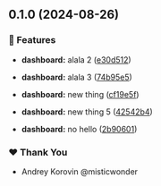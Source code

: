 ## 0.1.0 (2024-08-26)


### 🚀 Features

- **dashboard:** alala 2 ([e30d512](https://github.com/telemometer/customer-office/commit/e30d512))

- **dashboard:** alala 3 ([74b95e5](https://github.com/telemometer/customer-office/commit/74b95e5))

- **dashboard:** new thing ([cf19e5f](https://github.com/telemometer/customer-office/commit/cf19e5f))

- **dashboard:** new thing 5 ([42542b4](https://github.com/telemometer/customer-office/commit/42542b4))

- **dashboard:** no hello ([2b90601](https://github.com/telemometer/customer-office/commit/2b90601))


### ❤️  Thank You

- Andrey Korovin @misticwonder